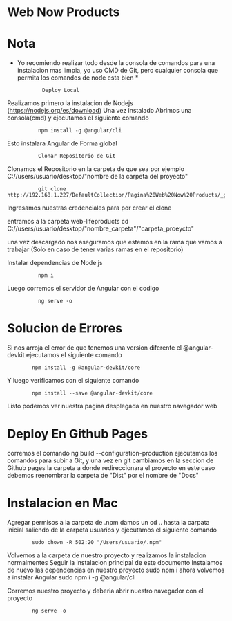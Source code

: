 # Web Now Products
# Nota
* Yo recomiendo realizar todo desde la consola de comandos para una instalacion mas limpia, yo uso CMD de Git, pero cualquier consola que permita los comandos de node esta bien *


              Deploy Local

Realizamos primero la instalacion de Nodejs (https://nodejs.org/es/download)
Una vez instalado Abrimos una consola(cmd) y ejecutamos el siguiente comando

              npm install -g @angular/cli

Esto instalara Angular de Forma global

              Clonar Repositorio de Git

Clonamos el Repositorio en la carpeta de que sea por ejemplo C://users/usuario/desktop/"nombre de la carpeta del proyecto"

              git clone http://192.168.1.227/DefaultCollection/Pagina%20Web%20Now%20Products/_git/Pagina%20Web%20Now%20Products

Ingresamos nuestras credenciales para por crear el clone

entramos a la carpeta web-lifeproducts
              cd C://users/usuario/desktop/"nombre_carpeta"/"carpeta_proeycto"

una vez descargado nos aseguramos que estemos en la rama que vamos a trabajar (Solo en caso de tener varias ramas en el repositorio)

Instalar dependencias de Node js

              npm i

Luego corremos el servidor de Angular con el codigo

              ng serve -o

# Solucion de Errores
Si nos arroja el error de que tenemos una version diferente el @angular-devkit
ejecutamos el siguiente comando

            npm install -g @angular-devkit/core

Y luego verificamos con el siguiente comando

            npm install --save @angular-devkit/core

Listo podemos ver nuestra pagina desplegada en nuestro navegador web


# Deploy En Github Pages

corremos el comando
            ng build --configuration-production
ejecutamos los comandos para subir a Git, y una vez en git cambiamos en la seccion de Github pages la carpeta a donde redireccionara el proyecto en este caso debemos reenombrar la carpeta de "Dist" por el nombre de "Docs"

# Instalacion en Mac

Agregar permisos a la carpeta de .npm
damos un cd .. hasta la carpata inicial saliendo de la carpeta usuarios y ejecutamos el siguiente comando

            sudo chown -R 502:20 "/Users/usuario/.npm"

Volvemos a la carpeta de nuestro proyecto y realizamos la instalacion normalmentes
            Seguir la instalacion principal de este documento
Instalamos de nuevo las dependencias en nuestro proyecto
            sudo npm i
ahora volvemos a instalar Angular
            sudo npm i -g @angular/cli

Corremos nuestro proyecto y deberia abrir nuestro navegador con el proyecto

            ng serve -o
